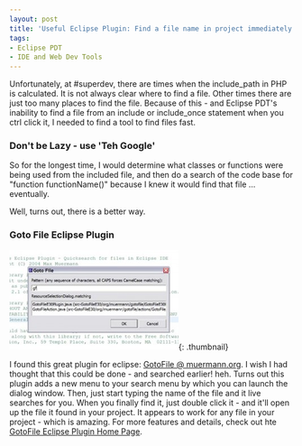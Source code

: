 ```yaml
---
layout: post
title: 'Useful Eclipse Plugin: Find a file name in project immediately'
tags:
- Eclipse PDT
- IDE and Web Dev Tools
---
```

Unfortunately, at #superdev, there are times when the include_path in PHP is calculated.  It is not always clear where to find a file.  Other times there are just too many places to find the file.  Because of this - and Eclipse PDT's inability to find a file from an include or include_once statement when you ctrl click it, I needed to find a tool to find files fast.

### Don't be Lazy - use 'Teh Google'

So for the longest time, I would determine what classes or functions were being used from the included file, and then do a search of the code base for "function functionName()" because I knew it would find that file ... eventually.

Well, turns out, there is a better way.

### Goto File Eclipse Plugin

[![](/uploads/2008/screenshot-300x177.jpg)](/uploads/2008/screenshot.jpg){: .thumbnail}

I found this great plugin for eclipse: [GotoFile @ muermann.org](http://muermann.org/gotofile/).  I wish I had thought that this could be done - and searched earlier! heh.  Turns out this plugin adds a new menu to your search menu by which you can launch the dialog window.  Then, just start typing the name of the file and it live searches for you.  When you finally find it, just double click it - and it'll open up the file it found in your project.  It appears to work for any file in your project - which is amazing.  For more features and details, check out hte [GotoFile Eclipse Plugin Home Page](http://muermann.org/gotofile/).
